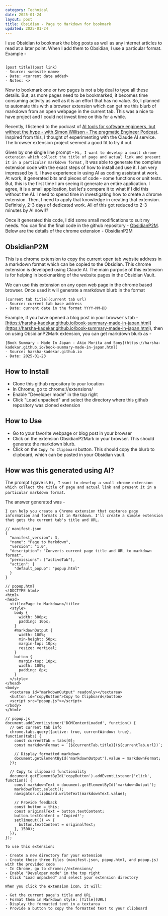```yaml
---
category: Technical
date: 2025-01-24
layout: post
title: Obsidian - Page to Markdown for bookmark
updated: 2025-01-24
---
```


I use Obsidian to bookmark the blog posts as well as any internet articles to read at a later point. When I add them to Obsidian, I use a particular format. Example -   

  

```  

[post title](post link)  
- Source: <website name>  
- Date: <current date added>  
- Notes: <>  
```  

Now to bookmark one or two pages is not a big deal to type all these details. But, as more pages need to be bookmarked, it becomes time consuming activity as well as it is an effort that has no value. So, I planned to automate this with a browser extension which can get me this blurb of markdown from an open webpage in the current tab. This was a nice to have project and I could not invest time on this for a while.  

Recently, I listened to the podcast of [AI tools for software engineers, but without the hype - with Simon Willison - The pragmatic Engineer Podcast](https://open.spotify.com/episode/0Zr65YYcw9ITADKlVDPsXS?si=fY_FCGZDTIK5VsT4TCcvLw). Inspired from this, I thought of experimenting with the Claude AI service. The browser extension project seemed a good fit to try it out.   

Given by one single line prompt - `Hi, I want to develop a small chrome extension which collect the title of page and actual link and present it in a particular markdown format` , it was able to generate the complete extension code with the exact steps of how to install and use it. I am very impressed by it. I have experience in using AI as coding assistant at work. At work, it generated bits and pieces of code - some functions or unit tests. But, this is the first time I am seeing it generate an entire application. I agree, it is a small application, but let's compare it to what if I did this without the AI. I need to spend time in investigating how to create a chrome extension. Then, I need to apply that knowledge in creating that extension. Definitely, 2-3 days of dedicated work. All of this got reduced to 2-3 minutes by AI now!!?

Once it generated this code, I did some small modifications to suit my needs. You can find the final code in the github repository - [ObsidianP2M](https://github.com/harsha-kadekar/ObsidianP2Mark).  Below are the details of the chrome extension - ObsidianP2M

## ObsidianP2M

This is a chrome extension to copy the current open tab website address in a markdown format which can be copied to the Obsidian.
This chrome extension is developed using Claude AI. The main purpose of this extension is for helping in bookmarking of the website pages in the Obsidian Vault.

We can use this extension on any open web page in the chrome based browser. Once used it will generate a markdown blurb in the format

```
[current tab title](current tab url)
- Source: current tab base address
- Date: current date in the format YYYY-MM-DD
```

Example, if you have opened a blog post in your browser's tab - [https://harsha-kadekar.github.io/book-summary-made-in-japan.html](https://harsha-kadekar.github.io/book-summary-made-in-japan.html), then on using ObsidianP2Mark extension, you can get markdown blurb as -

```
[Book Summary - Made In Japan - Akio Morita and Sony](https://harsha-kadekar.github.io/book-summary-made-in-japan.html)
- Source: harsha-kadekar.github.io
- Date: 2025-01-23
```

## How to Install
- Clone this github repository to your location
- In Chrome, go to chrome://extensions/
- Enable "Developer mode" in the top right
- Click "Load unpacked" and select the directory where this github repository was cloned extension

## How to Use
- Go to your favorite webpage or blog post in your browser
- Click on the extension ObsidianP2Mark in your browser. This should generate the markdown blurb.
- Click on the `Copy To Clipboard` button. This should copy the blurb to clipboard, which can be pasted in your Obsidian vault.

## How was this generated using AI?

The prompt I gave is `Hi, I want to develop a small chrome extension which collect the title of page and actual link and present it in a particular markdown format`.

The answer generated was -

```
I can help you create a Chrome extension that captures page information and formats it in Markdown. I'll create a simple extension that gets the current tab's title and URL.

// manifest.json
{
  "manifest_version": 3,
  "name": "Page to Markdown",
  "version": "1.0",
  "description": "Converts current page title and URL to markdown format",
  "permissions": ["activeTab"],
  "action": {
    "default_popup": "popup.html"
  }
}

// popup.html
<!DOCTYPE html>
<html>
<head>
  <title>Page to Markdown</title>
  <style>
    body {
      width: 300px;
      padding: 10px;
    }
    #markdownOutput {
      width: 100%;
      min-height: 50px;
      margin-top: 10px;
      resize: vertical;
    }
    button {
      margin-top: 10px;
      width: 100%;
      padding: 8px;
    }
  </style>
</head>
<body>
  <textarea id="markdownOutput" readonly></textarea>
  <button id="copyButton">Copy to Clipboard</button>
  <script src="popup.js"></script>
</body>
</html>

// popup.js
document.addEventListener('DOMContentLoaded', function() {
  // Get current tab info
  chrome.tabs.query({active: true, currentWindow: true}, function(tabs) {
    const currentTab = tabs[0];
    const markdownFormat = `[${currentTab.title}](${currentTab.url})`;

    // Display formatted markdown
    document.getElementById('markdownOutput').value = markdownFormat;
  });

  // Copy to clipboard functionality
  document.getElementById('copyButton').addEventListener('click', function() {
    const markdownText = document.getElementById('markdownOutput');
    markdownText.select();
    navigator.clipboard.writeText(markdownText.value);

    // Provide feedback
    const button = this;
    const originalText = button.textContent;
    button.textContent = 'Copied!';
    setTimeout(() => {
      button.textContent = originalText;
    }, 1500);
  });
});

To use this extension:

- Create a new directory for your extension
- Create these three files (manifest.json, popup.html, and popup.js) with the provided code
- In Chrome, go to chrome://extensions/
- Enable "Developer mode" in the top right
- Click "Load unpacked" and select your extension directory

When you click the extension icon, it will:

- Get the current page's title and URL
- Format them in Markdown style: [Title](URL)
- Display the formatted text in a textarea
- Provide a button to copy the formatted text to your clipboard
```